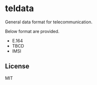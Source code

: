 # teldata
General data format for telecommunication.

Below format are provided.
* E.164
* TBCD
* IMSI

## License
MIT
